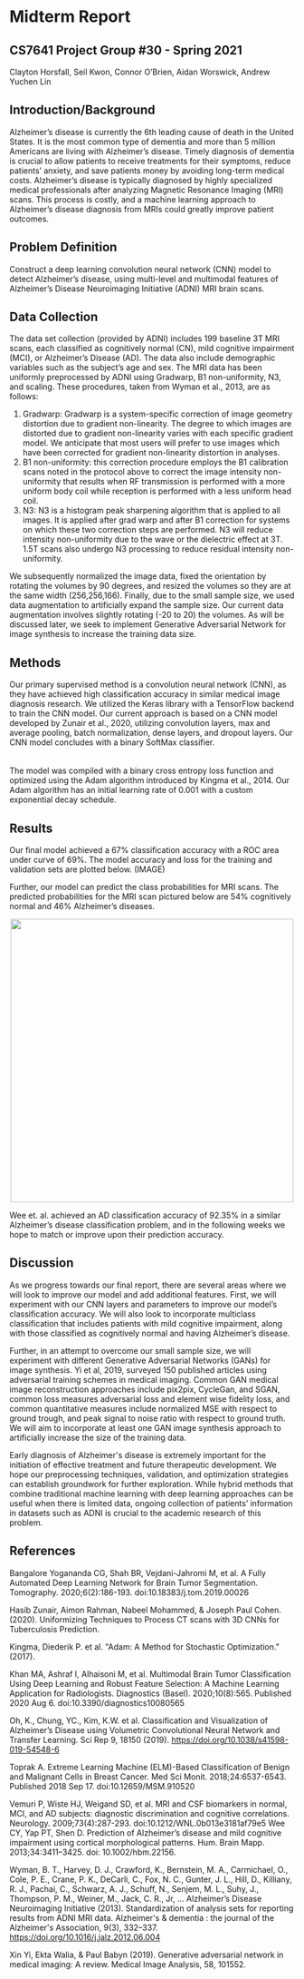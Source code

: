 # Midterm Report
## CS7641 Project Group #30 - Spring 2021
Clayton Horsfall, Seil Kwon, Connor O’Brien, Aidan Worswick, Andrew Yuchen Lin
## Introduction/Background
Alzheimer’s disease is currently the 6th leading cause of death in the United States. It is the most common type of dementia and more than 5 million Americans are living with Alzheimer’s disease. Timely diagnosis of dementia is crucial to allow patients to receive treatments for their symptoms, reduce patients’ anxiety, and save patients money by avoiding long-term medical costs. Alzheimer’s disease is typically diagnosed by highly specialized medical professionals after analyzing Magnetic Resonance Imaging (MRI) scans. This process is costly, and a machine learning approach to Alzheimer’s disease diagnosis from MRIs could greatly improve patient outcomes.

## Problem Definition
Construct a deep learning convolution neural network (CNN) model to detect Alzheimer’s disease, using multi-level and multimodal features of Alzheimer’s Disease Neuroimaging Initiative (ADNI) MRI brain scans. 

##  Data Collection
The data set collection (provided by ADNI) includes 199 baseline 3T MRI scans, each classified as cognitively normal (CN), mild cognitive impairment (MCI), or Alzheimer’s Disease (AD). The data also include demographic variables such as the subject’s age and sex. The MRI data has been uniformly preprocessed by ADNI using Gradwarp, B1 non-uniformity, N3, and scaling. These procedures, taken from Wyman et al., 2013, are as follows:

1.	Gradwarp: Gradwarp is a system-specific correction of image geometry distortion due to gradient non-linearity. The degree to which images are distorted due to gradient non-linearity varies with each specific gradient model. We anticipate that most users will prefer to use images which have been corrected for gradient non-linearity distortion in analyses.
2.	B1 non-uniformity: this correction procedure employs the B1 calibration scans noted in the protocol above to correct the image intensity non-uniformity that results when RF transmission is performed with a more uniform body coil while reception is performed with a less uniform head coil.
3.	N3: N3 is a histogram peak sharpening algorithm that is applied to all images. It is applied after grad warp and after B1 correction for systems on which these two correction steps are performed. N3 will reduce intensity non-uniformity due to the wave or the dielectric effect at 3T. 1.5T scans also undergo N3 processing to reduce residual intensity non-uniformity.

We subsequently normalized the image data, fixed the orientation by rotating the volumes by 90 degrees, and resized the volumes so they are at the same width (256,256,166). Finally, due to the small sample size, we used data augmentation to artificially expand the sample size. Our current data augmentation involves slightly rotating (-20 to 20) the volumes. As will be discussed later, we seek to implement Generative Adversarial Network for image synthesis to increase the training data size.

## Methods
Our primary supervised method is a convolution neural network (CNN), as they have achieved high classification accuracy in similar medical image diagnosis research. We utilized the Keras library with a TensorFlow backend to train the CNN model. Our current approach is based on a CNN model developed by Zunair et al., 2020, utilizing convolution layers, max and average pooling, batch normalization, dense layers, and dropout layers. Our CNN model concludes with a binary SoftMax classifier. 

<p align="center">
  <img src='https://raw.githubusercontent.com/connorobrienedu/Deep-Learning-for-Alzheimers-Disease-Detection/main/Images/CNN_Model.png?token=ASLEFKNNA4WGUUBNETFDNHDAPCF3E' width="5
  00">
</p>

The model was compiled with a binary cross entropy loss function and optimized using the Adam algorithm introduced by Kingma et al., 2014. Our Adam algorithm has an initial learning rate of 0.001 with a custom exponential decay schedule.

## Results
Our final model achieved a 67% classification accuracy with a ROC area under curve of 69%. The model accuracy and loss for the training and validation sets are plotted below.
(IMAGE)


Further, our model can predict the class probabilities for MRI scans. The predicted probabilities for the MRI scan pictured below are 54% cognitively normal and 46% Alzheimer’s diseases. 
 
 <p align="center">
  <img src='https://raw.githubusercontent.com/connorobrienedu/Deep-Learning-for-Alzheimers-Disease-Detection/main/Images/example_mri_scan.png?token=ASLEFKPUOLC2VVHS4FO4YXLAPCGGKE' width="500">
</p>
 

Wee et. al. achieved an AD classification accuracy of 92.35% in a similar Alzheimer’s disease classification problem, and in the following weeks we hope to match or improve upon their prediction accuracy.

## Discussion
As we progress towards our final report, there are several areas where we will look to improve our model and add additional features. First, we will experiment with our CNN layers and parameters to improve our model’s classification accuracy. We will also look to incorporate multiclass classification that includes patients with mild cognitive impairment, along with those classified as cognitively normal and having Alzheimer’s disease.

Further, in an attempt to overcome our small sample size, we will experiment with different Generative Adversarial Networks (GANs) for image synthesis. Yi et al, 2019, surveyed 150 published articles using adversarial training schemes in medical imaging. Common GAN medical image reconstruction approaches include pix2pix, CycleGan, and SGAN, common loss measures adversarial loss and element wise fidelity loss, and common quantitative measures include normalized MSE with respect to ground trough, and peak signal to noise ratio with respect to ground truth. We will aim to incorporate at least one GAN image synthesis approach to artificially increase the size of the training data. 

Early diagnosis of Alzheimer's disease is extremely important for the initiation of effective treatment and future therapeutic development. We hope our preprocessing techniques, validation, and optimization strategies can establish groundwork for further exploration. While hybrid methods that combine traditional machine learning with deep learning approaches can be useful when there is limited data, ongoing collection of patients’ information in datasets such as ADNI is crucial to the academic research of this problem.

## References
Bangalore Yogananda CG, Shah BR, Vejdani-Jahromi M, et al. A Fully Automated Deep Learning Network for Brain Tumor Segmentation. Tomography. 2020;6(2):186-193. doi:10.18383/j.tom.2019.00026

Hasib Zunair, Aimon Rahman, Nabeel Mohammed, & Joseph Paul Cohen. (2020). Uniformizing Techniques to Process CT scans with 3D CNNs for Tuberculosis Prediction.

Kingma, Diederik P. et al. "Adam: A Method for Stochastic Optimization." (2017).

Khan MA, Ashraf I, Alhaisoni M, et al. Multimodal Brain Tumor Classification Using Deep Learning and Robust Feature Selection: A Machine Learning Application for Radiologists. Diagnostics (Basel). 2020;10(8):565. Published 2020 Aug 6. doi:10.3390/diagnostics10080565

Oh, K., Chung, YC., Kim, K.W. et al. Classification and Visualization of Alzheimer’s Disease using Volumetric Convolutional Neural Network and Transfer Learning. Sci Rep 9, 18150 (2019). https://doi.org/10.1038/s41598-019-54548-6

Toprak A. Extreme Learning Machine (ELM)-Based Classification of Benign and Malignant Cells in Breast Cancer. Med Sci Monit. 2018;24:6537-6543. Published 2018 Sep 17. doi:10.12659/MSM.910520

Vemuri P, Wiste HJ, Weigand SD, et al. MRI and CSF biomarkers in normal, MCI, and AD subjects: diagnostic discrimination and cognitive correlations. Neurology. 2009;73(4):287-293. doi:10.1212/WNL.0b013e3181af79e5 Wee CY, Yap PT, Shen D. Prediction of Alzheimer’s disease and mild cognitive impairment using cortical morphological patterns. Hum. Brain Mapp. 2013;34:3411–3425. doi: 10.1002/hbm.22156.

Wyman, B. T., Harvey, D. J., Crawford, K., Bernstein, M. A., Carmichael, O., Cole, P. E., Crane, P. K., DeCarli, C., Fox, N. C., Gunter, J. L., Hill, D., Killiany, R. J., Pachai, C., Schwarz, A. J., Schuff, N., Senjem, M. L., Suhy, J., Thompson, P. M., Weiner, M., Jack, C. R., Jr, … Alzheimer’s Disease Neuroimaging Initiative (2013). Standardization of analysis sets for reporting results from ADNI MRI data. Alzheimer's & dementia : the journal of the Alzheimer's Association, 9(3), 332–337. https://doi.org/10.1016/j.jalz.2012.06.004

Xin Yi, Ekta Walia, & Paul Babyn (2019). Generative adversarial network in medical imaging: A review. Medical Image Analysis, 58, 101552.
